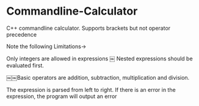 Commandline-Calculator
======================

C++ commandline calculator. Supports brackets but not operator precedence


Note the following Limitations->

Only integers are allowed in expressions
￼
Nested expressions should be evaluated first.

￼￼Basic operators are addition, subtraction, multiplication and division.

The expression is parsed from left to right.
If there is an error in the expression, the program will output an error
